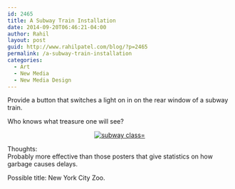 ```yaml
---
id: 2465
title: A Subway Train Installation
date: 2014-09-20T06:46:21-04:00
author: Rahil
layout: post
guid: http://www.rahilpatel.com/blog/?p=2465
permalink: /a-subway-train-installation
categories:
  - Art
  - New Media
  - New Media Design
---
```

Provide a button that switches a light on in on the rear window of a subway train.

Who knows what treasure one will see?

<div style="text-align: center;">
  <a href="http://www.rahilpatel.com/blog/wp-content/uploads/2014/09/subway-light.svg"><img src="http://www.rahilpatel.com/blog/wp-content/uploads/2014/09/subway-light.svg" alt="subway class="alignnone size-large wp-image-2466" /></a>
</div>

Thoughts:  
Probably more effective than those posters that give statistics on how garbage causes delays.

Possible title: New York City Zoo.